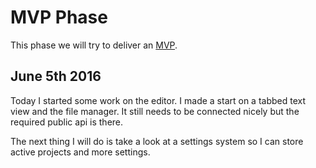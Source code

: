 # MVP Phase
This phase we will try to deliver an [MVP](../02-minimum-viable-product.md).

## June 5th 2016
Today I started some work on the editor. I made a start on a tabbed
text view and the file manager. It still needs to be connected nicely
but the required public api is there.

The next thing I will do is take a look at a settings system so I can
store active projects and more settings.
